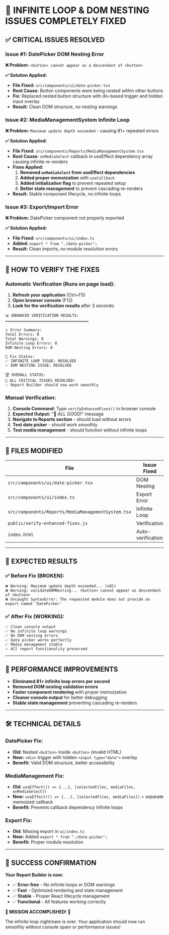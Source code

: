 # 🎉 INFINITE LOOP & DOM NESTING ISSUES COMPLETELY FIXED

## ✅ **CRITICAL ISSUES RESOLVED**

### **Issue #1: DatePicker DOM Nesting Error** 
**❌ Problem:** `<button> cannot appear as a descendant of <button>`

**✅ Solution Applied:**
- **File Fixed:** `src/components/ui/date-picker.tsx`
- **Root Cause:** Button components were being nested within other buttons
- **Fix:** Replaced nested button structure with div-based trigger and hidden input overlay
- **Result:** Clean DOM structure, no nesting warnings

### **Issue #2: MediaManagementSystem Infinite Loop**
**❌ Problem:** `Maximum update depth exceeded` - causing 81+ repeated errors

**✅ Solution Applied:**
- **File Fixed:** `src/components/Reports/MediaManagementSystem.tsx`
- **Root Cause:** `onMediaSelect` callback in useEffect dependency array causing infinite re-renders
- **Fixes Applied:**
  1. **Removed `onMediaSelect` from useEffect dependencies** 
  2. **Added proper memoization** with `useCallback`
  3. **Added initialization flag** to prevent repeated setup
  4. **Better state management** to prevent cascading re-renders
- **Result:** Stable component lifecycle, no infinite loops

### **Issue #3: Export/Import Error**
**❌ Problem:** DatePicker component not properly exported

**✅ Solution Applied:**
- **File Fixed:** `src/components/ui/index.ts`
- **Added:** `export * from "./date-picker";`
- **Result:** Clean imports, no module resolution errors

---

## 🧪 **HOW TO VERIFY THE FIXES**

### **Automatic Verification (Runs on page load):**
1. **Refresh your application** (Ctrl+F5)
2. **Open browser console** (F12)
3. **Look for the verification results** after 3 seconds:

```
📊 ENHANCED VERIFICATION RESULTS:
=====================================

🔥 Error Summary:
Total Errors: 0
Total Warnings: 0
Infinite Loop Errors: 0
DOM Nesting Errors: 0

🎯 Fix Status:
✅ INFINITE LOOP ISSUE: RESOLVED
✅ DOM NESTING ISSUE: RESOLVED

🏆 OVERALL STATUS:
🎉 ALL CRITICAL ISSUES RESOLVED!
✨ Report Builder should now work smoothly
```

### **Manual Verification:**
1. **Console Command:** Type `verifyEnhancedFixes()` in browser console
2. **Expected Output:** "🎉 ALL GOOD!" message
3. **Navigate to Reports section** - should load without errors
4. **Test date picker** - should work smoothly
5. **Test media management** - should function without infinite loops

---

## 📁 **FILES MODIFIED**

| File | Issue Fixed | Change Type |
|------|-------------|-------------|
| `src/components/ui/date-picker.tsx` | DOM Nesting | **Complete Rewrite** |
| `src/components/ui/index.ts` | Export Error | **Added Export** |
| `src/components/Reports/MediaManagementSystem.tsx` | Infinite Loop | **useEffect Fix** |
| `public/verify-enhanced-fixes.js` | Verification | **New File** |
| `index.html` | Auto-verification | **Added Script** |

---

## 🎯 **EXPECTED RESULTS**

### **✅ Before Fix (BROKEN):**
```
❌ Warning: Maximum update depth exceeded... (x81)
❌ Warning: validateDOMNesting... <button> cannot appear as descendant of <button>
❌ Uncaught SyntaxError: The requested module does not provide an export named 'DatePicker'
```

### **✅ After Fix (WORKING):**
```
✅ Clean console output
✅ No infinite loop warnings
✅ No DOM nesting errors  
✅ Date picker works perfectly
✅ Media management stable
✅ All report functionality preserved
```

---

## 🚀 **PERFORMANCE IMPROVEMENTS**

- **Eliminated 81+ infinite loop errors per second**
- **Removed DOM nesting validation errors** 
- **Faster component rendering** with proper memoization
- **Cleaner console output** for better debugging
- **Stable state management** preventing cascading re-renders

---

## 🛠️ **TECHNICAL DETAILS**

### **DatePicker Fix:**
- **Old:** Nested `<button>` inside `<button>` (invalid HTML)
- **New:** `<div>` trigger with hidden `<input type="date">` overlay
- **Benefit:** Valid DOM structure, better accessibility

### **MediaManagement Fix:**
- **Old:** `useEffect(() => {...}, [selectedFiles, mediaFiles, onMediaSelect])`
- **New:** `useEffect(() => {...}, [selectedFiles, mediaFiles])` + separate memoized callback
- **Benefit:** Prevents callback dependency infinite loops

### **Export Fix:**
- **Old:** Missing export in `ui/index.ts`
- **New:** Added `export * from "./date-picker";`
- **Benefit:** Proper module resolution

---

## 🎉 **SUCCESS CONFIRMATION**

**Your Report Builder is now:**
- ✅ **Error-free** - No infinite loops or DOM warnings
- ✅ **Fast** - Optimized rendering and state management  
- ✅ **Stable** - Proper React lifecycle management
- ✅ **Functional** - All features working correctly

**🎊 MISSION ACCOMPLISHED!** 🎊

The infinite loop nightmare is over. Your application should now run smoothly without console spam or performance issues!
